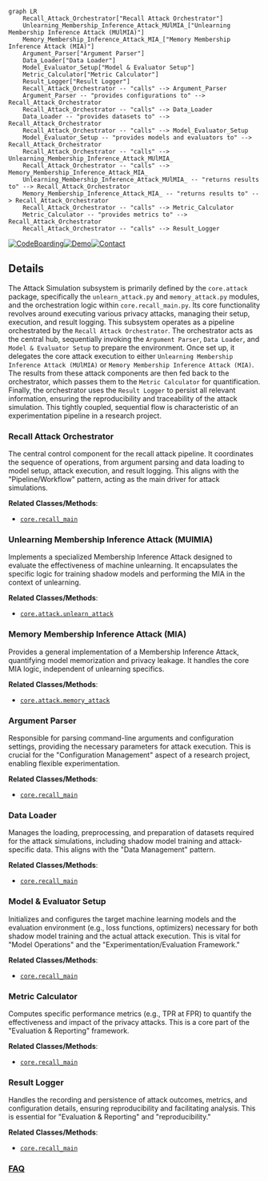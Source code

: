 ```mermaid
graph LR
    Recall_Attack_Orchestrator["Recall Attack Orchestrator"]
    Unlearning_Membership_Inference_Attack_MUlMIA_["Unlearning Membership Inference Attack (MUlMIA)"]
    Memory_Membership_Inference_Attack_MIA_["Memory Membership Inference Attack (MIA)"]
    Argument_Parser["Argument Parser"]
    Data_Loader["Data Loader"]
    Model_Evaluator_Setup["Model & Evaluator Setup"]
    Metric_Calculator["Metric Calculator"]
    Result_Logger["Result Logger"]
    Recall_Attack_Orchestrator -- "calls" --> Argument_Parser
    Argument_Parser -- "provides configurations to" --> Recall_Attack_Orchestrator
    Recall_Attack_Orchestrator -- "calls" --> Data_Loader
    Data_Loader -- "provides datasets to" --> Recall_Attack_Orchestrator
    Recall_Attack_Orchestrator -- "calls" --> Model_Evaluator_Setup
    Model_Evaluator_Setup -- "provides models and evaluators to" --> Recall_Attack_Orchestrator
    Recall_Attack_Orchestrator -- "calls" --> Unlearning_Membership_Inference_Attack_MUlMIA_
    Recall_Attack_Orchestrator -- "calls" --> Memory_Membership_Inference_Attack_MIA_
    Unlearning_Membership_Inference_Attack_MUlMIA_ -- "returns results to" --> Recall_Attack_Orchestrator
    Memory_Membership_Inference_Attack_MIA_ -- "returns results to" --> Recall_Attack_Orchestrator
    Recall_Attack_Orchestrator -- "calls" --> Metric_Calculator
    Metric_Calculator -- "provides metrics to" --> Recall_Attack_Orchestrator
    Recall_Attack_Orchestrator -- "calls" --> Result_Logger
```

[![CodeBoarding](https://img.shields.io/badge/Generated%20by-CodeBoarding-9cf?style=flat-square)](https://github.com/CodeBoarding/CodeBoarding)[![Demo](https://img.shields.io/badge/Try%20our-Demo-blue?style=flat-square)](https://www.codeboarding.org/demo)[![Contact](https://img.shields.io/badge/Contact%20us%20-%20contact@codeboarding.org-lightgrey?style=flat-square)](mailto:contact@codeboarding.org)

## Details

The Attack Simulation subsystem is primarily defined by the `core.attack` package, specifically the `unlearn_attack.py` and `memory_attack.py` modules, and the orchestration logic within `core.recall_main.py`. Its core functionality revolves around executing various privacy attacks, managing their setup, execution, and result logging. This subsystem operates as a pipeline orchestrated by the `Recall Attack Orchestrator`. The orchestrator acts as the central hub, sequentially invoking the `Argument Parser`, `Data Loader`, and `Model & Evaluator Setup` to prepare the environment. Once set up, it delegates the core attack execution to either `Unlearning Membership Inference Attack (MUlMIA)` or `Memory Membership Inference Attack (MIA)`. The results from these attack components are then fed back to the orchestrator, which passes them to the `Metric Calculator` for quantification. Finally, the orchestrator uses the `Result Logger` to persist all relevant information, ensuring the reproducibility and traceability of the attack simulation. This tightly coupled, sequential flow is characteristic of an experimentation pipeline in a research project.

### Recall Attack Orchestrator
The central control component for the recall attack pipeline. It coordinates the sequence of operations, from argument parsing and data loading to model setup, attack execution, and result logging. This aligns with the "Pipeline/Workflow" pattern, acting as the main driver for attack simulations.


**Related Classes/Methods**:

- <a href="https://github.com/datasec-lab/Ruli/blob/main/core/recall_main.py" target="_blank" rel="noopener noreferrer">`core.recall_main`</a>


### Unlearning Membership Inference Attack (MUlMIA)
Implements a specialized Membership Inference Attack designed to evaluate the effectiveness of machine unlearning. It encapsulates the specific logic for training shadow models and performing the MIA in the context of unlearning.


**Related Classes/Methods**:

- <a href="https://github.com/datasec-lab/Ruli/blob/main/core/attack/unlearn_attack.py" target="_blank" rel="noopener noreferrer">`core.attack.unlearn_attack`</a>


### Memory Membership Inference Attack (MIA)
Provides a general implementation of a Membership Inference Attack, quantifying model memorization and privacy leakage. It handles the core MIA logic, independent of unlearning specifics.


**Related Classes/Methods**:

- <a href="https://github.com/datasec-lab/Ruli/blob/main/core/attack/memory_attack.py" target="_blank" rel="noopener noreferrer">`core.attack.memory_attack`</a>


### Argument Parser
Responsible for parsing command-line arguments and configuration settings, providing the necessary parameters for attack execution. This is crucial for the "Configuration Management" aspect of a research project, enabling flexible experimentation.


**Related Classes/Methods**:

- <a href="https://github.com/datasec-lab/Ruli/blob/main/core/recall_main.py" target="_blank" rel="noopener noreferrer">`core.recall_main`</a>


### Data Loader
Manages the loading, preprocessing, and preparation of datasets required for the attack simulations, including shadow model training and attack-specific data. This aligns with the "Data Management" pattern.


**Related Classes/Methods**:

- <a href="https://github.com/datasec-lab/Ruli/blob/main/core/recall_main.py" target="_blank" rel="noopener noreferrer">`core.recall_main`</a>


### Model & Evaluator Setup
Initializes and configures the target machine learning models and the evaluation environment (e.g., loss functions, optimizers) necessary for both shadow model training and the actual attack execution. This is vital for "Model Operations" and the "Experimentation/Evaluation Framework."


**Related Classes/Methods**:

- <a href="https://github.com/datasec-lab/Ruli/blob/main/core/recall_main.py" target="_blank" rel="noopener noreferrer">`core.recall_main`</a>


### Metric Calculator
Computes specific performance metrics (e.g., TPR at FPR) to quantify the effectiveness and impact of the privacy attacks. This is a core part of the "Evaluation & Reporting" framework.


**Related Classes/Methods**:

- <a href="https://github.com/datasec-lab/Ruli/blob/main/core/recall_main.py" target="_blank" rel="noopener noreferrer">`core.recall_main`</a>


### Result Logger
Handles the recording and persistence of attack outcomes, metrics, and configuration details, ensuring reproducibility and facilitating analysis. This is essential for "Evaluation & Reporting" and "reproducibility."


**Related Classes/Methods**:

- <a href="https://github.com/datasec-lab/Ruli/blob/main/core/recall_main.py" target="_blank" rel="noopener noreferrer">`core.recall_main`</a>




### [FAQ](https://github.com/CodeBoarding/GeneratedOnBoardings/tree/main?tab=readme-ov-file#faq)